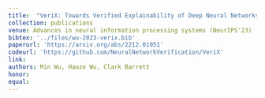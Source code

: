 ```yaml
---
title:  "VeriX: Towards Verified Explainability of Deep Neural Networks"
collection: publications
venue: Advances in neural information processing systems (NeurIPS'23) 
bibtex: '../files/wu-2023-verix.bib'
paperurl: 'https://arxiv.org/abs/2212.01051'
codeurl: 'https://github.com/NeuralNetworkVerification/VeriX'
link:
authors: Min Wu, Haoze Wu, Clark Barrett
honor:
equal:
---
```

